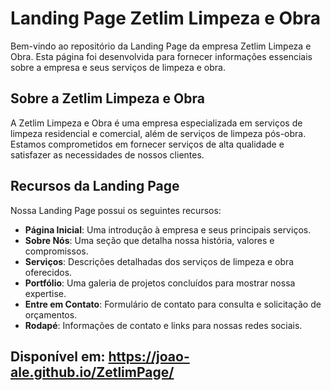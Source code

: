 # Landing Page Zetlim Limpeza e Obra

Bem-vindo ao repositório da Landing Page da empresa Zetlim Limpeza e Obra. Esta página foi desenvolvida para fornecer informações essenciais sobre a empresa e seus serviços de limpeza e obra.

## Sobre a Zetlim Limpeza e Obra

A Zetlim Limpeza e Obra é uma empresa especializada em serviços de limpeza residencial e comercial, além de serviços de limpeza pós-obra. Estamos comprometidos em fornecer serviços de alta qualidade e satisfazer as necessidades de nossos clientes.

## Recursos da Landing Page

Nossa Landing Page possui os seguintes recursos:

- **Página Inicial**: Uma introdução à empresa e seus principais serviços.
- **Sobre Nós**: Uma seção que detalha nossa história, valores e compromissos.
- **Serviços**: Descrições detalhadas dos serviços de limpeza e obra oferecidos.
- **Portfólio**: Uma galeria de projetos concluídos para mostrar nossa expertise.
- **Entre em Contato**: Formulário de contato para consulta e solicitação de orçamentos.
- **Rodapé**: Informações de contato e links para nossas redes sociais.

## Disponível em: https://joao-ale.github.io/ZetlimPage/
